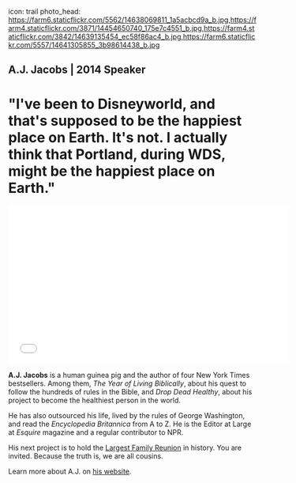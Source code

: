 icon: trail
photo_head: https://farm6.staticflickr.com/5562/14638069811_1a5acbcd9a_b.jpg,https://farm4.staticflickr.com/3871/14454650740_175e7c4551_b.jpg,https://farm4.staticflickr.com/3842/14639135454_ec58f86ac4_b.jpg,https://farm6.staticflickr.com/5557/14641305855_3b98614438_b.jpg

## A.J. Jacobs | 2014 Speaker

# "I've been to Disneyworld, and that's supposed to be the happiest place on Earth. It's not. I actually think that Portland, during WDS, might be the happiest place on Earth."

<div class="zig-zags_blue"></div>

<iframe src="//player.vimeo.com/video/102629302?byline=0&amp;portrait=0&amp;color=adbf27" width="570" height="321" frameborder="0" webkitallowfullscreen mozallowfullscreen allowfullscreen></iframe>

<div class="line-canvas"></div>

**A.J. Jacobs** is a human guinea pig and the author of four New York Times bestsellers. Among them, *The Year of Living Biblically*, about his quest to follow the hundreds of rules in the Bible, and *Drop Dead Healthy*, about his project to become the healthiest person in the world.

He has also outsourced his life, lived by the rules of George Washington, and read the *Encyclopedia Britannica* from A to Z. He is the Editor at Large at *Esquire* magazine and a regular contributor to NPR.

His next project is to hold the <a href="http://globalfamilyreunion.com" target="_blank">Largest Family Reunion</a> in history. You are invited. Because the truth is, we are all cousins.

Learn more about A.J. on <a href="http://ajjacobs.com" target="_blank">his website</a>.
